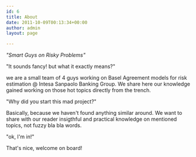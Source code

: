 ```yaml
---
id: 6
title: About
date: 2011-10-09T00:13:34+00:00
author: admin
layout: page

---
```


*"Smart Guys on Risky Problems"*

"It sounds fancy! but what it exactly means?"

we are a small team of 4 guys working on Basel Agreement models for risk estimation @ Intesa Sanpaolo Banking Group. We share here our knowledge gained working on those hot topics directly from the trench. 

"Why did you start this mad project?"

Basically, because we haven't found anything similar around. We want to share with our reader insigthful and practical knowledge on mentioned topics, not fuzzy bla bla words.

"ok, I'm in!"

That's nice, welcome on board!
